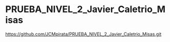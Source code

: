 # PRUEBA_NIVEL_2_Javier_Caletrio_Misas
https://github.com/JCMpirata/PRUEBA_NIVEL_2_Javier_Caletrio_Misas.git
